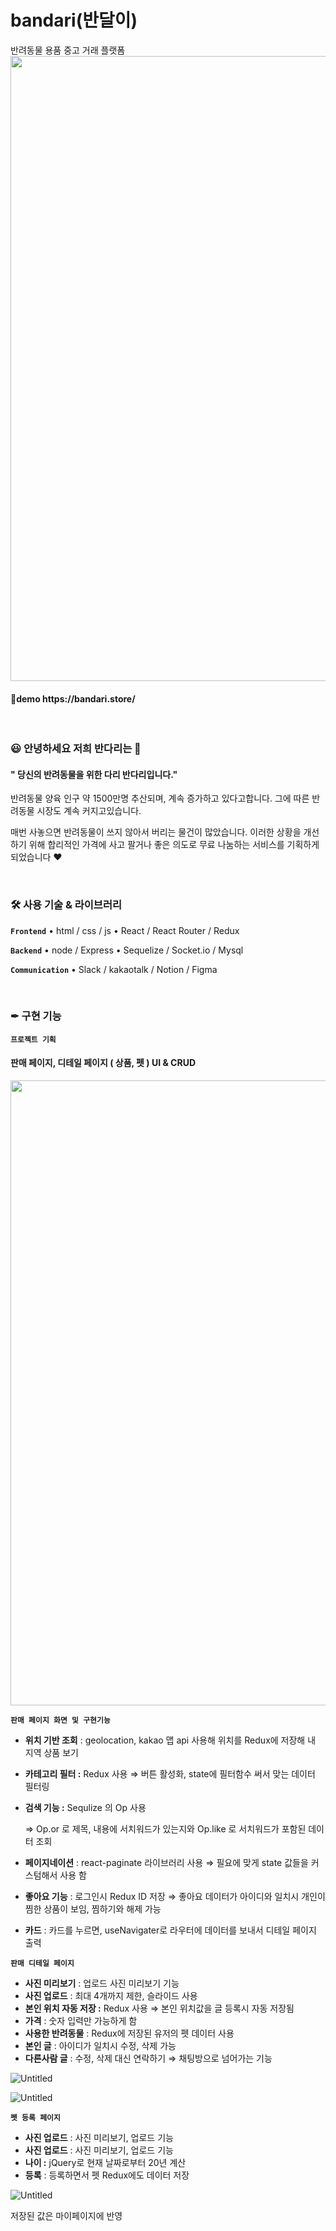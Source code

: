 # bandari(반달이)
반려동물 용품 중고 거래 플랫폼
<img src="https://user-images.githubusercontent.com/116782319/226551906-83f18a81-1479-4216-a392-4d926dfea8d6.jpg"  width="1000" align="center" />
<h4>🔗demo https://bandari.store/</h4>
   
   <br/>
<h3>😃 안녕하세요 저희 반다리는 🐾</h3>
<h4>" 당신의 반려동물을 위한 다리 반다리입니다." </h4>
<p>반려동물 양육 인구 약 1500만명 추산되며, 계속 증가하고 있다고합니다.
그에 따른 반려동물 시장도 계속 커지고있습니다.</p>

<p>매번 사놓으면 반려동물이 쓰지 않아서 버리는 물건이 많았습니다.
이러한 상황을 개선하기 위해  합리적인 가격에 사고 팔거나 좋은 의도로 
무료 나눔하는 서비스를 기획하게 되었습니다 ❤</p>

   <br/>
<h3>🛠️ 사용 기술 & 라이브러리</h3>

**`Frontend`**
• html / css / js 
• React / React Router / Redux


**`Backend`**
• node / Express
• Sequelize / Socket.io / Mysql

**`Communication`**
• Slack / kakaotalk / Notion / Figma


   <br/>
<h3>✒ 구현 기능</h3>

**`프로젝트 기획`**
<h4>판매 페이지, 디테일 페이지 ( 상품, 펫 ) UI & CRUD</h4>
<img src="https://user-images.githubusercontent.com/116782319/226566832-5046917c-3ba4-4c24-b1bf-7373e077a100.png"  width="1000" align="center" />

**`판매 페이지 화면 및 구현기능`**

- **위치 기반 조회** : geolocation, kakao 맵 api 사용해 위치를  Redux에 저장해 내 지역 상품 보기
- **카테고리 필터 :**  Redux 사용 ⇒ 버튼 활성화,  state에 필터함수 써서 맞는 데이터 필터링
- **검색 기능 :** Sequlize 의 Op 사용
    
    ⇒ Op.or 로 제목, 내용에 서치워드가 있는지와 Op.like 로 서치워드가 포함된 데이터 조회
    
- **페이지네이션** : react-paginate 라이브러리 사용 ⇒ 필요에 맞게 state 값들을 커스텀해서 사용 함
- **좋아요 기능** :  로그인시 Redux ID 저장 ⇒ 좋아요 데이터가 아이디와 일치시 개인이 찜한 상품이 보임, 찜하기와 해제 가능
- **카드** : 카드를 누르면, useNavigater로 라우터에 데이터를 보내서 디테일 페이지 출력


**`판매 디테일 페이지`**

- **사진 미리보기** : 업로드 사진 미리보기 기능
- **사진 업로드** : 최대 4개까지 제한, 슬라이드 사용
- **본인 위치 자동 저장 :**  Redux 사용 ⇒ 본인 위치값을 글 등록시 자동 저장됨
- **가격** :  숫자 입력만 가능하게 함
- **사용한 반려동물** : Redux에 저장된 유저의 펫 데이터 사용
- **본인 글** : 아이디가 일치시 수정, 삭제 가능
- **다른사람 글** : 수정, 삭제 대신 연락하기 ⇒ 채팅방으로 넘어가는 기능

![Untitled](https://s3-us-west-2.amazonaws.com/secure.notion-static.com/ba47d6cd-56b6-43e9-9955-9f55b8de02a2/Untitled.png)

![Untitled](https://s3-us-west-2.amazonaws.com/secure.notion-static.com/f3570670-d2e8-44cd-a346-e0b2eed7ee6d/Untitled.png)

**`펫 등록 페이지`**

- **사진 업로드** : 사진 미리보기, 업로드 기능
- **사진 업로드** : 사진 미리보기, 업로드 기능
- **나이 :**  jQuery로 현재 날짜로부터 20년 계산
- **등록** :  등록하면서 펫 Redux에도 데이터 저장

![Untitled](https://s3-us-west-2.amazonaws.com/secure.notion-static.com/c0361e5a-87e8-47ff-a0b5-3356fad626fa/Untitled.png)

저장된 값은 마이페이지에 반영


